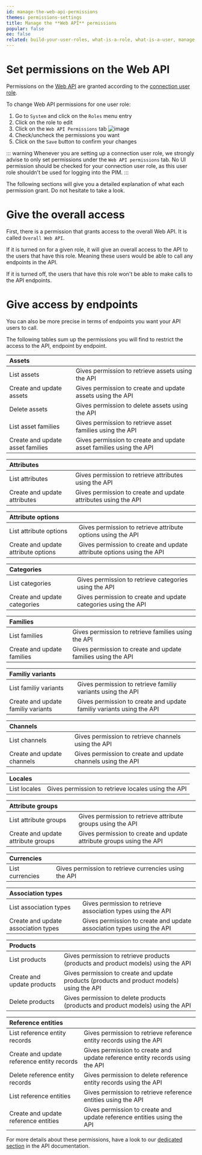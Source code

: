 ```yaml
---
id: manage-the-web-api-permissions
themes: permissions-settings
title: Manage the **Web API** permissions
popular: false
ee: false
related: build-your-user-roles, what-is-a-role, what-is-a-user, manage-the-interface-and-actions-accesses
---
```


# Set permissions on the Web API

Permissions on the [Web API](https://api.akeneo.com) are granted according to the [connection user role](manage-your-connections.html#configure-the-connection-user-role).

To change Web API permissions for one user role:
1. Go to `System` and click on the `Roles` menu entry
1. Click on the role to edit
1. Click on the `Web API Permissions` tab
    ![image](../img/System_Roles_WebAPIPermissions.png)
1. Check/uncheck the permissions you want
1. Click on the `Save` button to confirm your changes

::: warning
Whenever you are setting up a connection user role, we strongly advise to only set permissions under the `Web API permissions` tab. No UI permission should be checked for your connection user role, as this user role shouldn't be used for logging into the PIM.
:::

The following sections will give you a detailed explanation of what each permission grant. Do not hesitate to take a look.

# Give the overall access
First, there is a permission that grants access to the overall Web API. It is called `Overall Web API`.

If it is turned on for a given role, it will give an overall access to the API to the users that have this role. Meaning these users would be able to call any endpoints in the API.

If it is turned off, the users that have this role won't be able to make calls to the API endpoints.

# Give access by endpoints
You can also be more precise in terms of endpoints you want your API users to call.

The following tables sum up the permissions you will find to restrict the access to the API, endpoint by endpoint.

| Assets  |                                        |
|:--------------|:------------------------------------------------|
| List assets | Gives permission to retrieve assets using the API |
| Create and update assets | Gives permission to create and update assets using the API |
| Delete assets | Gives permission to delete assets using the API |
| List asset families | Gives permission to retrieve asset families using the API |
| Create and update asset families | Gives permission to create and update asset families using the API |

| Attributes  |                                        |
|:--------------|:------------------------------------------------|
| List attributes | Gives permission to retrieve attributes using the API |
| Create and update attributes | Gives permission to create and update attributes using the API |

| Attribute options  |                                        |
|:--------------|:------------------------------------------------|
| List attribute options | Gives permission to retrieve attribute options using the API |
| Create and update attribute options | Gives permission to create and update attribute options using the API |

| Categories  |                                        |
|:--------------|:------------------------------------------------|
| List categories | Gives permission to retrieve categories using the API |
| Create and update categories | Gives permission to create and update categories using the API |

| Families  |                                        |
|:--------------|:------------------------------------------------|
| List families | Gives permission to retrieve families using the API |
| Create and update families | Gives permission to create and update families using the API |

| Familiy variants  |                                        |
|:--------------|:------------------------------------------------|
| List familiy variants | Gives permission to retrieve familiy variants using the API |
| Create and update familiy variants | Gives permission to create and update familiy variants using the API |

| Channels  |                                        |
|:--------------|:------------------------------------------------|
| List channels | Gives permission to retrieve channels using the API |
| Create and update channels | Gives permission to create and update channels using the API |

| Locales  |                                        |
|:--------------|:------------------------------------------------|
| List locales | Gives permission to retrieve locales using the API |

| Attribute groups  |                                        |
|:--------------|:------------------------------------------------|
| List attribute groups | Gives permission to retrieve attribute groups using the API |
| Create and update attribute groups | Gives permission to create and update attribute groups using the API |

| Currencies  |                                        |
|:--------------|:------------------------------------------------|
| List currencies | Gives permission to retrieve currencies using the API |

| Association types  |                                        |
|:--------------|:------------------------------------------------|
| List association types | Gives permission to retrieve association types using the API |
| Create and update association types | Gives permission to create and update association types using the API |

| Products  |                                        |
|:--------------|:------------------------------------------------|
| List products | Gives permission to retrieve products (products and product models) using the API |
| Create and update products | Gives permission to create and update products (products and product models) using the API |
| Delete products | Gives permission to delete products (products and product models) using the API |

| Reference entities  |                                        |
|:--------------|:------------------------------------------------|
| List reference entity records | Gives permission to retrieve reference entity records using the API |
| Create and update reference entity records | Gives permission to create and update reference entity records using the API |
| Delete reference entity records | Gives permission to delete reference entity records using the API |
| List reference entities | Gives permission to retrieve reference entities using the API |
| Create and update reference entities | Gives permission to create and update reference entities using the API |

For more details about these permissions, have a look to our [dedicated section](https://api.akeneo.com/documentation/permissions.html#permissions) in the API documentation.
